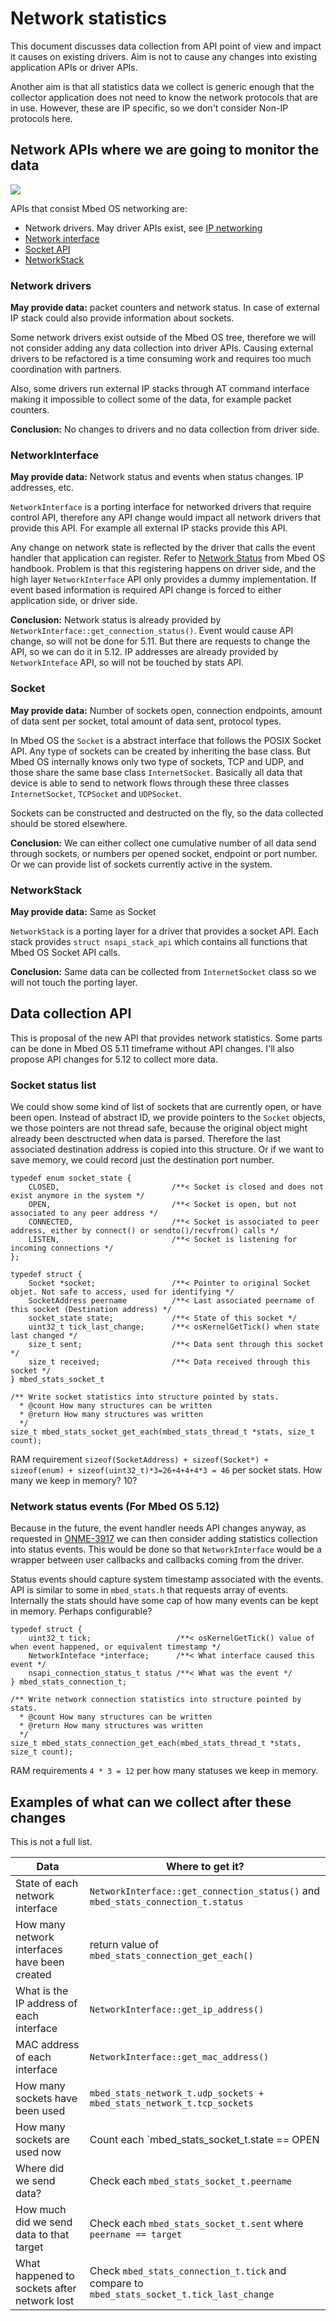 # Network statistics

This document discusses data collection from API point of view and impact it causes on existing drivers. Aim is not to cause any changes into existing application APIs or driver APIs.

Another aim is that all statistics data we collect is generic enough that the collector application does not need to know the network protocols that are in use. However, these are IP specific, so we don't consider Non-IP protocols here.

## Network APIs where we are going to monitor the data

![](https://s3-us-west-2.amazonaws.com/mbed-os-docs-images/networkstacks.png)

APIs that consist Mbed OS networking are:

* Network drivers. May driver APIs exist, see [IP networking](https://os.mbed.com/docs/v5.10/reference/ip-networking.html)
* [Network interface](https://os.mbed.com/docs/v5.10/apis/network-interfaces.html)
* [Socket API](https://os.mbed.com/docs/v5.10/apis/network-socket.html)
* [NetworkStack](https://os.mbed.com/docs/v5.10/porting/networkstack.html)

### Network drivers

**May provide data:** packet counters and network status. In case of external IP stack could also provide information about sockets.

Some network drivers exist outside of the Mbed OS tree, therefore we will not consider adding any data collection into driver APIs.
Causing external drivers to be refactored is a time consuming work and requires too much coordination with partners.

Also, some drivers run external IP stacks through AT command interface making it impossible to collect some of the data, for example packet counters.

**Conclusion:** No changes to drivers and no data collection from driver side.

### NetworkInterface

**May provide data:** Network status and events when status changes. IP addresses,  etc.

`NetworkInterface` is a porting interface for networked drivers that require control API, therefore any API change would impact all network drivers that provide this API. For example all external IP stacks provide this API.

Any change on network state is reflected by the driver that calls the event handler that application can register. Refer to [Network Status](https://os.mbed.com/docs/v5.10/apis/network-status.html) from Mbed OS handbook. Problem is that this registering happens on driver side, and the high layer `NetworkInterface` API only provides a dummy implementation. If event based information is required API change is forced to either application side, or driver side.

**Conclusion:** Network status is already provided by `NetworkInterface::get_connection_status()`. Event would cause API change, so will not be done for 5.11. But there are requests to change the API, so we can do it in 5.12. IP addresses are already provided by `NetworkInteface` API, so will not be touched by stats API.

### Socket

**May provide data:** Number of sockets open, connection endpoints, amount of data sent per socket, total amount of data sent, protocol types.

In Mbed OS the `Socket` is a abstract interface that follows the POSIX Socket API. Any type of sockets can be created by inheriting the base class. But Mbed OS internally knows only two type of sockets, TCP and UDP, and those share the same base class `InternetSocket`. Basically all data that device is able to send to network flows through these three classes `InternetSocket`, `TCPSocket` and `UDPSocket`.

Sockets can be constructed and destructed on the fly, so the data collected should be stored elsewhere.

**Conclusion:** We can either collect one cumulative number of all data send through sockets, or numbers per opened socket, endpoint or port number. Or we can provide list of sockets currently active in the system.

### NetworkStack

**May provide data:** Same as Socket

`NetworkStack` is a porting layer for a driver that provides a socket API. Each stack provides `struct nsapi_stack_api` which contains all functions that Mbed OS Socket API calls.

**Conclusion:** Same data can be collected from `InternetSocket` class so we will not touch the porting layer.

## Data collection API

This is proposal of the new API that provides network statistics. Some parts can be done in Mbed OS 5.11 timeframe without API changes. I'll also propose API changes for 5.12 to collect more data.

### Socket status list

We could show some kind of list of sockets that are currently open, or have been open. Instead of abstract ID, we provide pointers to the `Socket` objects, we those pointers are not thread safe, because the original object might already been desctructed when data is parsed. Therefore the last associated destination address is copied into this structure. Or if we want to save memory, we could record just the destination port number.

```
typedef enum socket_state {
    CLOSED,                         /**< Socket is closed and does not exist anymore in the system */
    OPEN,                           /**< Socket is open, but not associated to any peer address */
    CONNECTED,                      /**< Socket is associated to peer address, either by connect() or sendto()/recvfrom() calls */
    LISTEN,                         /**< Socket is listening for incoming connections */
};

typedef struct {
    Socket *socket;                 /**< Pointer to original Socket objet. Not safe to access, used for identifying */
    SocketAddress peername          /**< Last associated peername of this socket (Destination address) */
    socket_state state;             /**< State of this socket */
    uint32_t tick_last_change;      /**< osKernelGetTick() when state last changed */
    size_t sent;                    /**< Data sent through this socket */
    size_t received;                /**< Data received through this socket */
} mbed_stats_socket_t

/** Write socket statistics into structure pointed by stats.
  * @count How many structures can be written
  * @return How many structures was written
  */
size_t mbed_stats_socket_get_each(mbed_stats_thread_t *stats, size_t count);

```

RAM requirement `sizeof(SocketAddress) + sizeof(Socket*) + sizeof(enum) + sizeof(uint32_t)*3=26+4+4+4*3 = 46` per socket stats. How many we keep in memory? 10?


### Network status events (For Mbed OS 5.12)

Because in the future, the event handler needs API changes anyway, as requested in [ONME-3917](https://jira.arm.com/browse/ONME-3917) we can then consider adding statistics collection into status events. This would be done so that `NetworkInterface` would be a wrapper between user callbacks and callbacks coming from the driver.

Status events should capture system timestamp associated with the events. API is similar to some in `mbed_stats.h` that requests array of events. Internally the stats should have some cap of how many events can be kept in memory. Perhaps configurable?

```
typedef struct {
    uint32_t tick;                   /**< osKernelGetTick() value of when event happened, or equivalent timestamp */
    NetworkInteface *interface;      /**< What interface caused this event */
    nsapi_connection_status_t status /**< What was the event */
} mbed_stats_connection_t;

/** Write network connection statistics into structure pointed by stats.
  * @count How many structures can be written
  * @return How many structures was written
  */
size_t mbed_stats_connection_get_each(mbed_stats_thread_t *stats, size_t count);
```

RAM requirements `4 * 3 = 12` per how many statuses we keep in memory.


## Examples of what can we collect after these changes

This is not a full list.

|Data|Where to get it?|
|----|----------------|
|State of each network interface|`NetworkInterface::get_connection_status()` and `mbed_stats_connection_t.status`|
|How many network interfaces have been created|return value of `mbed_stats_connection_get_each()`|
|What is the IP address of each interface|`NetworkInterface::get_ip_address()`|
|MAC address of each interface|`NetworkInterface::get_mac_address()`|
|How many sockets have been used|`mbed_stats_network_t.udp_sockets + mbed_stats_network_t.tcp_sockets`|
|How many sockets are used now|Count each `mbed_stats_socket_t.state == OPEN||CONNECTED`|
|Where did we send data?|Check each `mbed_stats_socket_t.peername`|
|How much did we send data to that target|Check each `mbed_stats_socket_t.sent` where `peername == target`|
|What happened to sockets after network lost|Check `mbed_stats_connection_t.tick` and compare to `mbed_stats_socket_t.tick_last_change`|